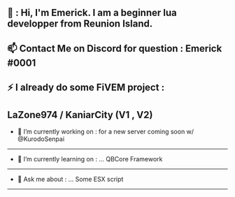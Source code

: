 👋 : Hi, I'm Emerick. I am a beginner lua developper from Reunion Island.
-------------------------------------------------------------------------------------------------------------------------------------------------------------------------

📫 Contact Me on Discord for question : Emerick #0001
-------------------------------------------------------------------------------------------------------------------------------------------------------------------------

⚡ I already do some FiVEM project :
-------------------------------------------------------------------------------------------------------------------------------------------------------------------------

LaZone974 / 
KaniarCity (V1 , V2)
-------------------------------------------------------------------------------------------------------------------------------------------------------------------------

- 🔭 I’m currently working on :
for a new server coming soon w/ @KurodoSenpai
-------------------------------------------------------------------------------------------------------------------------------------------------------------------------

- 🌱 I’m currently learning on : ...
QBCore Framework
-------------------------------------------------------------------------------------------------------------------------------------------------------------------------

- 💬 Ask me about : ...
Some ESX script
-------------------------------------------------------------------------------------------------------------------------------------------------------------------------
